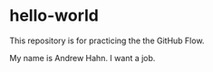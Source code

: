 # hello-world
This repository is for practicing the the GitHub Flow.

My name is Andrew Hahn. I want a job.
